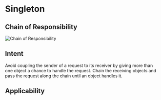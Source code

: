 # Singleton
## Chain of Responsibility

![Chain of Responsibility](./imgs/chain_of_responsibility.png)

## Intent

Avoid coupling the sender of a request to its receiver by giving more than one
object a chance to handle the request. Chain the receiving objects and pass the
request along the chain until an object handles it.

## Applicability